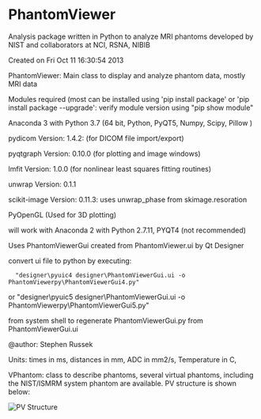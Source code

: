 # PhantomViewer
Analysis package written in Python to analyze MRI phantoms developed by NIST and collaborators at NCI, RSNA, NIBIB

Created on Fri Oct 11 16:30:54 2013

PhantomViewer: Main class to display and analyze phantom data, mostly MRI data

Modules required (most can be installed using 'pip install package' or  'pip install package --upgrade':
verify module version using "pip show module"

   Anaconda 3 with Python 3.7    (64 bit, Python, PyQT5, Numpy, Scipy, Pillow )
   
   pydicom Version: 1.4.2:       (for DICOM file import/export)
   
   pyqtgraph Version: 0.10.0     (for plotting and image windows)
   
   lmfit Version: 1.0.0          (for nonlinear least squares fitting routines)
   
   unwrap Version: 0.1.1
   
   scikit-image  Version: 0.11.3: uses unwrap_phase from skimage.resoration
   
   PyOpenGL                      (Used for 3D plotting)

will work with Anaconda 2 with Python 2.7.11, PYQT4 (not recommended)

Uses PhantomViewerGui created from PhantomViewer.ui by Qt Designer

  convert ui file to python by executing:
  
      "designer\pyuic4 designer\PhantomViewerGui.ui -o PhantomViewerpy\PhantomViewerGui4.py"
      
  or  "designer\pyuic5 designer\PhantomViewerGui.ui -o PhantomViewerpy\PhantomViewerGui5.py"
  
  from system shell to regenerate PhantomViewerGui.py from PhantomViewerGui.ui
  
@author: Stephen Russek

Units: times in ms, distances in mm, ADC in mm2/s, Temperature in C,

VPhantom: class to describe phantoms, several virtual phantoms, including the NIST/ISMRM system phantom are available.
PV structure is shown below:

![PV Structure](https://github.com/StephenRussek/PhantomViewerNew/blob/master/icons/PVstructure.jpg)
